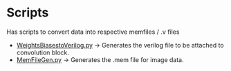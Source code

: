 # Scripts
Has scripts to convert data into respective memfiles / .v files
- [WeightsBiasestoVerilog.py](WeightsBiasestoVerilog.py) -> Generates the verilog file to be attached to convolution block.
- [MemFileGen.py](MemFileGen.py) -> Generates the .mem file for image data.